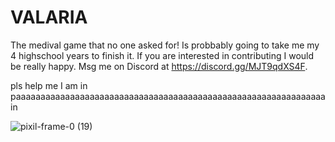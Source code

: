 # VALARIA

The medival game that no one asked for! Is probbably going to take me my 4 highschool years to finish it. If you are interested in contributing I would be really happy. Msg me on Discord at https://discord.gg/MJT9qdXS4F. 






pls help me I am in paaaaaaaaaaaaaaaaaaaaaaaaaaaaaaaaaaaaaaaaaaaaaaaaaaaaaaaaaaaaaaain
 
![pixil-frame-0 (19)](https://github.com/AngelBitsov/VALARIA/assets/143033010/1a3654e7-80b8-43af-ae74-c8dd2050c32e)
